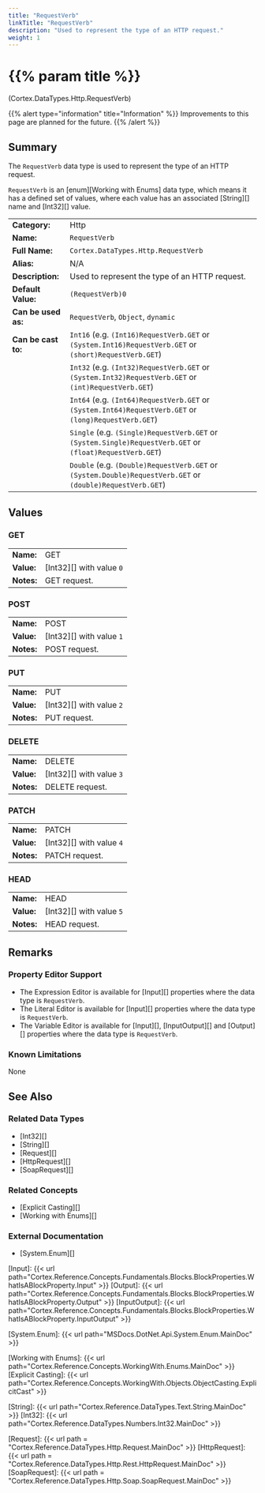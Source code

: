 ```yaml
---
title: "RequestVerb"
linkTitle: "RequestVerb"
description: "Used to represent the type of an HTTP request."
weight: 1
---
```


# {{% param title %}}

<p class="namespace">(Cortex.DataTypes.Http.RequestVerb)</p>

{{% alert type="information" title="Information" %}} Improvements to this page are planned for the future. {{% /alert %}}

## Summary

The `RequestVerb` data type is used to represent the type of an HTTP request.

`RequestVerb` is an [enum][Working with Enums] data type, which means it has a defined set of values, where each value has an associated [String][] name and [Int32][] value.

|                     |                                                                                                            |
|---------------------|------------------------------------------------------------------------------------------------------------|
| **Category:**       | Http                                                                                                       |
| **Name:**           | `RequestVerb`                                                                                              |
| **Full Name:**      | `Cortex.DataTypes.Http.RequestVerb`                                                                        |
| **Alias:**          | N/A                                                                                                        |
| **Description:**    | Used to represent the type of an HTTP request.                                                             |
| **Default Value:**  | `(RequestVerb)0`                                                                                           |
| **Can be used as:** | `RequestVerb`, `Object`, `dynamic`                                                                         |
| **Can be cast to:** | `Int16` (e.g. `(Int16)RequestVerb.GET` or `(System.Int16)RequestVerb.GET` or `(short)RequestVerb.GET`)     |
|                     | `Int32` (e.g. `(Int32)RequestVerb.GET` or `(System.Int32)RequestVerb.GET` or `(int)RequestVerb.GET`)       |
|                     | `Int64` (e.g. `(Int64)RequestVerb.GET` or `(System.Int64)RequestVerb.GET` or `(long)RequestVerb.GET`)      |
|                     | `Single` (e.g. `(Single)RequestVerb.GET` or `(System.Single)RequestVerb.GET` or `(float)RequestVerb.GET`)  |
|                     | `Double` (e.g. `(Double)RequestVerb.GET` or `(System.Double)RequestVerb.GET` or `(double)RequestVerb.GET`) |

## Values

### GET

|            |                          |
|------------|--------------------------|
| **Name:**  | GET                      |
| **Value:** | [Int32][] with value `0` |
| **Notes:** | GET request.             |

### POST

|            |                          |
|------------|--------------------------|
| **Name:**  | POST                     |
| **Value:** | [Int32][] with value `1` |
| **Notes:** | POST request.            |

### PUT

|            |                          |
|------------|--------------------------|
| **Name:**  | PUT                      |
| **Value:** | [Int32][] with value `2` |
| **Notes:** | PUT request.             |

### DELETE

|            |                          |
|------------|--------------------------|
| **Name:**  | DELETE                   |
| **Value:** | [Int32][] with value `3` |
| **Notes:** | DELETE request.          |

### PATCH

|            |                          |
|------------|--------------------------|
| **Name:**  | PATCH                    |
| **Value:** | [Int32][] with value `4` |
| **Notes:** | PATCH request.           |

### HEAD

|            |                          |
|------------|--------------------------|
| **Name:**  | HEAD                     |
| **Value:** | [Int32][] with value `5` |
| **Notes:** | HEAD request.            |

## Remarks

### Property Editor Support

- The Expression Editor is available for [Input][] properties where the data type is `RequestVerb`.
- The Literal Editor is available for [Input][] properties where the data type is `RequestVerb`.
- The Variable Editor is available for [Input][], [InputOutput][] and [Output][] properties where the data type is `RequestVerb`.

### Known Limitations

None

## See Also

### Related Data Types

- [Int32][]
- [String][]
- [Request][]
- [HttpRequest][]
- [SoapRequest][]

### Related Concepts

- [Explicit Casting][]
- [Working with Enums][]

### External Documentation

- [System.Enum][]

[Input]: {{< url path="Cortex.Reference.Concepts.Fundamentals.Blocks.BlockProperties.WhatIsABlockProperty.Input" >}}
[Output]: {{< url path="Cortex.Reference.Concepts.Fundamentals.Blocks.BlockProperties.WhatIsABlockProperty.Output" >}}
[InputOutput]: {{< url path="Cortex.Reference.Concepts.Fundamentals.Blocks.BlockProperties.WhatIsABlockProperty.InputOutput" >}}

[System.Enum]: {{< url path="MSDocs.DotNet.Api.System.Enum.MainDoc" >}}

[Working with Enums]: {{< url path="Cortex.Reference.Concepts.WorkingWith.Enums.MainDoc" >}}
[Explicit Casting]: {{< url path="Cortex.Reference.Concepts.WorkingWith.Objects.ObjectCasting.ExplicitCast" >}}

[String]: {{< url path="Cortex.Reference.DataTypes.Text.String.MainDoc" >}}
[Int32]: {{< url path="Cortex.Reference.DataTypes.Numbers.Int32.MainDoc" >}}

[Request]: {{< url path = "Cortex.Reference.DataTypes.Http.Request.MainDoc" >}}
[HttpRequest]: {{< url path = "Cortex.Reference.DataTypes.Http.Rest.HttpRequest.MainDoc" >}}
[SoapRequest]: {{< url path = "Cortex.Reference.DataTypes.Http.Soap.SoapRequest.MainDoc" >}}
